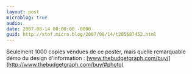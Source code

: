 ```yaml
---
layout: post
microblog: true
audio: 
date: 2007-08-14 00:00:00 -0000
guid: http://xtof.micro.blog/2007/08/14/t205687452.html
---
```

Seulement 1000 copies vendues de ce poster, mais quelle remarquable démo du design d'information : [www.thebudgetgraph.com/buy/](http://www.thebudgetgraph.com/buy/#photo)

